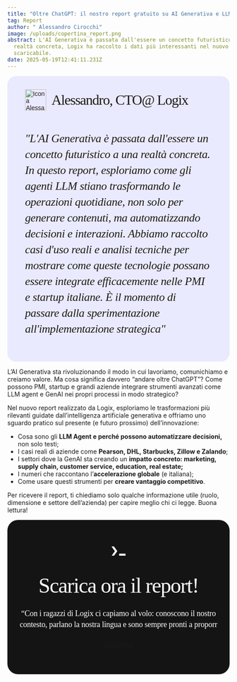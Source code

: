 ```yaml
---
title: "Oltre ChatGPT: il nostro report gratuito su AI Generativa e LLM Agent"
tag: Report
author: " Alessandro Cirocchi"
image: /uploads/copertina_report.png
abstract: L'AI Generativa è passata dall'essere un concetto futuristico a una
  realtà concreta, Logix ha raccolto i dati più interessanti nel nuovo report
  scaricabile.
date: 2025-05-19T12:41:11.231Z
---
```

<div class="testimonial-container" style="
  display: flex;
  flex-direction: column;
  gap: 20px;
  padding: 30px 40px;
  border-radius: 20px;
  background: #EAEAFE;
  font-family: 'DM Sans', sans-serif;
">
  <!-- Intestazione: icona + titolo -->
  <div class="testimonial-header" style="
    display: flex;
    align-items: center;
    gap: 12px;
    flex-wrap: wrap;
  ">
    <img class="testimonial-logo" src="https://www.logix-software.it/uploads/alessandro_image.png" alt="Icona Alessandro CTO" style="
      width: 48px;
      height: 48px;
    ">
    <strong style="
font-family: Lexend Deca!important;
font-weight: 500!important;
font-size: 32px!important;
line-height: 38.5px!important;
letter-spacing: -1.25px!important;
  " >
    Alessandro, CTO@ Logix
    </strong>
  </div>

  <!-- Testo citazione -->

  <p style="
    font-family: DM Sans!important;
font-weight: 400!important;
font-style: italic!important;
font-size: 26px!important;
line-height: 36px!important;
letter-spacing: -0.4px!important;
  ">
    "L'AI Generativa è passata dall'essere un concetto futuristico a una realtà concreta. In questo report, esploriamo come gli agenti LLM stiano trasformando le operazioni quotidiane, non solo per generare contenuti, ma automatizzando decisioni e interazioni. Abbiamo raccolto casi d'uso reali e analisi tecniche per mostrare come queste tecnologie possano essere integrate efficacemente nelle PMI e startup italiane. È il momento di passare dalla sperimentazione all'implementazione strategica"
  </p>
</div>

L’AI Generativa sta rivoluzionando il modo in cui lavoriamo, comunichiamo e creiamo valore. Ma cosa significa davvero “andare oltre ChatGPT”? Come possono PMI, startup e grandi aziende integrare strumenti avanzati come LLM agent e GenAI nei propri processi in modo strategico?

Nel nuovo report realizzato da Logix, esploriamo le trasformazioni più rilevanti guidate dall’intelligenza artificiale generativa e offriamo uno sguardo pratico sul presente (e futuro prossimo) dell’innovazione:

* Cosa sono gli **LLM Agent e perché possono automatizzare decisioni,** non solo testi;
* I casi reali di aziende come **Pearson, DHL, Starbucks, Zillow e Zalando**;
* I settori dove la GenAI sta creando un **impatto concreto: marketing, supply chain, customer service, education, real estate;**
* I numeri che raccontano l’**accelerazione globale** (e italiana);
* Come usare questi strumenti per **creare vantaggio competitivo**.

Per ricevere il report, ti chiediamo solo qualche informazione utile (ruolo, dimensione e settore dell’azienda) per capire meglio chi ci legge. Buona lettura!

<div style="
  display: flex;
  flex-direction: column;
  align-items: center;
  text-align: center;
  padding: 60px 20px;
  background: #141414;
  border-radius: 24px;
  gap: 24px;
  font-family: 'DM Sans', sans-serif;
  color: white;
">
  <!-- Icona terminale stylized -->
  <svg style="
    width: 32px
  " fill="none" xmlns="http://www.w3.org/2000/svg" viewBox="0 0 74 50"><path fill-rule="evenodd" clip-rule="evenodd" d="M1.95 49.9a1 1 0 0 1-.82-1.58L17.5 25.48a1 1 0 0 0 0-1.17L1.14 1.58A1 1 0 0 1 1.95 0h10.41a1 1 0 0 1 .82.42l17.2 23.9a1 1 0 0 1 0 1.16l-17.2 24a1 1 0 0 1-.82.42H1.95ZM40.4 49a1 1 0 0 0 1 1h31.52a1 1 0 0 0 1-1v-9.84a1 1 0 0 0-1-1H41.4a1 1 0 0 0-1 1V49Z" fill="#fff"/></svg>

  <!-- Titolo -->

  <h2 style="padding-top: 16px!important;padding-bottom: 0px!important;
    font-family: Lexend Deca;
font-weight: 400;
font-size: 48px;
line-height: 55px;
letter-spacing: -1.5px;
text-align: center;
    margin: 0;
  ">Scarica ora il report!</h2>

  <!-- Sottotitolo -->

  <p style="color: white!important;
    max-width: 700px;
   font-family: DM Sans!important;
font-weight: 400;
font-size: 18px!important;
line-height: 25px;
letter-spacing: -0.25px;
text-align: center;
    margin: 0;
  ">
   “Con i ragazzi di Logix ci capiamo al volo: conoscono il nostro contesto, parlano la nostra lingua e sono sempre pronti a proporr
  </p>

  <!-- Bottone con bordo gradiente -->

  <a href="/download?file=logix-software-report-ai.pdf" class="btn btn-gradient-border text-white">
  Download </a>
</div>